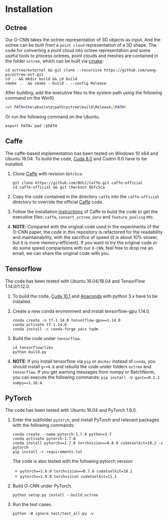 # Installation


## Octree

Our O-CNN takes the octree representation of 3D objects as input. 
And the octree can be built from a `point cloud` representation of a 3D shape.
The code for converting a point cloud into octree representation and some useful
tools to process octrees, point clouds and meshes are contained 
in the folder `octree`, which can be built via [cmake](https://cmake.org/):
```shell
cd octree/external && git clone --recursive https://github.com/wang-ps/octree-ext.git
cd .. && mkdir build && cd build
cmake ..  && cmake --build . --config Release
```
<!-- cmake -DCMAKE_GENERATOR_PLATFORM=x64 ..  && cmake --build . --config Release -->
After building, add the executive files to the system path using the following
command on the Win10.
```cmd
set PATH=the\absolute\path\octree\build\Release;%PATH%
```
Or run the following command on the Ubuntu.
```shell
export PATH=`pwd`:$PATH
```


## Caffe

The caffe-based implementation has been tested on Windows 10 x64 and Ubuntu 16.04.
To build the code, [Cuda 8.0](https://developer.nvidia.com/cuda-downloads) and 
Cudnn 6.0 have to be installed.

1. Clone [Caffe](https://github.com/BVLC/caffe) with revision `6bfc5ca`: 
    ```shell
    git clone https://github.com/BVLC/caffe.git caffe-official
    cd caffe-official && git checkout 6bfc5ca
    ```

2. Copy the code contained in the directory `caffe` into the `caffe-official` directory to 
override the official [Caffe](https://github.com/BVLC/caffe) code. 

3. Follow the installation [instructions](http://caffe.berkeleyvision.org/installation.html) 
of Caffe to build the code to get the executive files: `caffe`, `convert_octree_data` 
and `feature_pooling` etc.

4. **NOTE**: Compared with the original code used in the experiments of the O-CNN paper, 
the code in this repository is refactored for the readability and maintainability, 
with the sacrifice of speed (it is about 10% slower, but it is more memory-efficient). 
If you want to try the original code or do some speed comparisons with our `O-CNN`,
feel free to drop me an email, we can share the original code with you. 


<!-- 
cd caffe/docker
docker build --tag=ocnn:caffe gpu
docker run --runtime=nvidia --name=ocnn-caffe -it --rm ocnn:caffe /bin/bash 
docker pull wangps/ocnn:caffe
-->

## Tensorflow

The code has been tested with Ubuntu 16.04/18.04 and TensorFlow 1.14.0/1.12.0.

1. To build the code, [Cuda 10.1](https://developer.nvidia.com/cuda-downloads) and 
[Anaconda](https://www.anaconda.com/distribution/) with python 3.x have to be installed.

2. Create a new conda environment and install tensorflow-gpu 1.14.0.
    ```shell
    conda create -n tf-1.14.0 tensorflow-gpu==1.14.0
    conda activate tf-1.14.0
    conda install -c conda-forge yacs tqdm
    ```

3. Build the code under `tensorflow`.
    ```shell
    cd tensorflow/libs
    python build.py
    ```

5. **NOTE**: If you install tensorflow via `pip` or `docker` instead of `conda`, 
you should install `g++4.8` and rebuild the code under folders `octree` and `tensorflow`.
If you get warning messages from numpy or BatchNorm, you can execute the following
commands: `pip install -U gast==0.2.2 numpy==1.16.4`. 

## PyTorch

The code has been tested with Ubuntu 16.04 and PyTorch 1.6.0.

1. Enter the subfolder `pytorch`, and install PyTorch and relevant packages with
   the following commands:
    ```shell
    conda create --name pytorch-1.7.0 python=3.7
    conda activate pytorch-1.7.0
    conda install pytorch==1.7.0 torchvision==0.8.0 cudatoolkit=10.2 -c pytorch
    pip install -r requirements.txt
    ```

    The code is also tested with the following pytorch version:
    - `pytorch==1.6.0 torchvision==0.7.0 cudatoolkit=10.1`
    - `pytorch==1.9.0 torchvision cudatoolkit=11.1 `
    <!--
    - `pytorch==1.8.0 torchvision==0.9.0 cudatoolkit=11.1` conda  failed
    - `pytorch/pytorch:1.7.0-cuda11.0-cudnn8-devel`        docker failed
    - `pytorch/pytorch:1.6.0-cuda10.1-cudnn7-devel`        docker succeed
    -->

2. Build O-CNN under PyTorch.
   ```shell
   python setup.py install --build_octree
   ```

3. Run the test cases.
   ```shell
   python -W ignore test/test_all.py -v
   ```